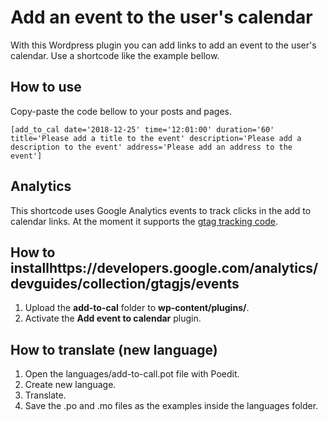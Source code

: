 # Add an event to the user's calendar

With this Wordpress plugin you can add links to add an event to the user's calendar. Use a shortcode like the example bellow.

## How to use

Copy-paste the code bellow to your posts and pages.

```
[add_to_cal date='2018-12-25' time='12:01:00' duration='60' title='Please add a title to the event' description='Please add a description to the event' address='Please add an address to the event']
```

## Analytics

This shortcode uses Google Analytics events to track clicks in the add to calendar links. At the moment it supports the [gtag tracking code](https://developers.google.com/analytics/devguides/collection/gtagjs/events).

## How to installhttps://developers.google.com/analytics/devguides/collection/gtagjs/events

1. Upload the **add-to-cal** folder to **wp-content/plugins/**.
2. Activate the **Add event to calendar** plugin.

## How to translate (new language)

1. Open the languages/add-to-call.pot file with Poedit.
2. Create new language.
3. Translate.
4. Save the .po and .mo files as the examples inside the languages folder.
